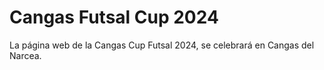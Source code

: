 # Cangas Futsal Cup 2024
La página web de la Cangas Cup Futsal 2024, se celebrará en Cangas del Narcea.

